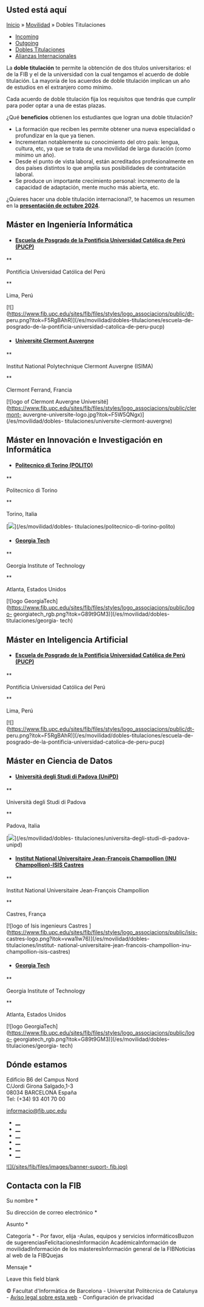 ## Usted está aquí

[Inicio](/es) » [Movilidad](/es/movilidad) » Dobles Titulaciones

  * [Incoming](/es/movilidad/incoming)
  * [Outgoing](/es/movilidad/outgoing)
  * [Dobles Titulaciones](/es/movilidad/dobles-titulaciones)
  * [Alianzas Internacionales](/es/movilidad/alianzas-internacionales)

La **doble titulación** te permite la obtención de dos títulos universitarios:
el de la FIB y el de la universidad con la cual tengamos el acuerdo de doble
titulación. La mayoría de los acuerdos de doble titulación implican un año de
estudios en el extranjero como mínimo.

Cada acuerdo de doble titulación fija los requisitos que tendrás que cumplir
para poder optar a una de estas plazas.

¿Qué **beneficios** obtienen los estudiantes que logran una doble titulación?

  * La formación que reciben les permite obtener una nueva especialidad o profundizar en la que ya tienen.
  * Incrementan notablemente su conocimiento del otro país: lengua, cultura, etc, ya que se trata de una movilidad de larga duración (como mínimo un año).
  * Desde el punto de vista laboral, están acreditados profesionalmente en dos países distintos lo que amplía sus posibilidades de contratación laboral.
  * Se produce un importante crecimiento personal: incremento de la capacidad de adaptación, mente mucho más abierta, etc.

¿Quieres hacer una doble titulación internacional?, te hacemos un resumen en
la [**presentación de octubre
2024**](/sites/fib/files/documents/mobilitat/presentacio-dti-fib-2024.pdf).



## Máster en Ingeniería Informática

  * #### [Escuela de Posgrado de la Pontificia Universidad Católica de Perú (PUCP)](/es/movilidad/dobles-titulaciones/escuela-de-posgrado-de-la-pontificia-universidad-catolica-de-peru-pucp)

**

Pontificia Universidad Católica del Perú

**

Lima, Perú

[![](https://www.fib.upc.edu/sites/fib/files/styles/logo_associacions/public/dt-
peru.png?itok=F5RgBAhR)](/es/movilidad/dobles-titulaciones/escuela-de-
posgrado-de-la-pontificia-universidad-catolica-de-peru-pucp)

  * #### [Université Clermont Auvergne](/es/movilidad/dobles-titulaciones/universite-clermont-auvergne)

**

Institut National Polytechnique Clermont Auvergne (ISIMA)

**

Clermont Ferrand, Francia

[![logo of Clermont Auvergne
Université](https://www.fib.upc.edu/sites/fib/files/styles/logo_associacions/public/clermont-
auvergne-universite-logo.jpg?itok=F5W5QNgx)](/es/movilidad/dobles-
titulaciones/universite-clermont-auvergne)

## Máster en Innovación e Investigación en Informática

  * #### [Politecnico di Torino (POLITO)](/es/movilidad/dobles-titulaciones/politecnico-di-torino-polito)

**

Politecnico di Torino

**

Torino, Italia

[![](https://www.fib.upc.edu/sites/fib/files/styles/logo_associacions/public/polito_0.png?itok=8MTnpgzm)](/es/movilidad/dobles-
titulaciones/politecnico-di-torino-polito)

  * #### [Georgia Tech](/es/movilidad/dobles-titulaciones/georgia-tech)

**

Georgia Institute of Technology

**

Atlanta, Estados Unidos

[![logo
GeorgiaTech](https://www.fib.upc.edu/sites/fib/files/styles/logo_associacions/public/logo-
georgiatech_rgb.png?itok=G89t9GM3)](/es/movilidad/dobles-titulaciones/georgia-
tech)

## Máster en Inteligencia Artificial

  * #### [Escuela de Posgrado de la Pontificia Universidad Católica de Perú (PUCP)](/es/movilidad/dobles-titulaciones/escuela-de-posgrado-de-la-pontificia-universidad-catolica-de-peru-pucp)

**

Pontificia Universidad Católica del Perú

**

Lima, Perú

[![](https://www.fib.upc.edu/sites/fib/files/styles/logo_associacions/public/dt-
peru.png?itok=F5RgBAhR)](/es/movilidad/dobles-titulaciones/escuela-de-
posgrado-de-la-pontificia-universidad-catolica-de-peru-pucp)

## Máster en Ciencia de Datos

  * #### [Università degli Studi di Padova (UniPD)](/es/movilidad/dobles-titulaciones/universita-degli-studi-di-padova-unipd)

**

Università degli Studi di Padova

**

Padova, Italia

[![](https://www.fib.upc.edu/sites/fib/files/styles/logo_associacions/public/logo_universidad_padova.jpg?itok=CNeECXhq)](/es/movilidad/dobles-
titulaciones/universita-degli-studi-di-padova-unipd)

  * #### [Institut National Universitaire Jean-François Champollion (INU Champollion)-ISIS Castres](/es/movilidad/dobles-titulaciones/institut-national-universitaire-jean-francois-champollion-inu-champollion-isis-castres)

**

Institut National Universitaire Jean-François Champollion

**

Castres, França

[![logo of Isis ingenieurs Castres
](https://www.fib.upc.edu/sites/fib/files/styles/logo_associacions/public/isis-
castres-logo.png?itok=vwa1lw76)](/es/movilidad/dobles-titulaciones/institut-
national-universitaire-jean-francois-champollion-inu-champollion-isis-castres)

  * #### [Georgia Tech](/es/movilidad/dobles-titulaciones/georgia-tech)

**

Georgia Institute of Technology

**

Atlanta, Estados Unidos

[![logo
GeorgiaTech](https://www.fib.upc.edu/sites/fib/files/styles/logo_associacions/public/logo-
georgiatech_rgb.png?itok=G89t9GM3)](/es/movilidad/dobles-titulaciones/georgia-
tech)

## Dónde estamos

Edificio B6 del Campus Nord  
C/Jordi Girona Salgado,1-3  
08034 BARCELONA España  
Tel: (+34) 93 401 70 00

[informacio@fib.upc.edu](mailto:informacio@fib.upc.edu)

  * [__](/es/noticies/rss.rss)
  * [__](https://www.facebook.com/fib.upc)
  * [__](https://twitter.com/fib_upc)
  * [__](https://www.flickr.com/photos/fib-upc/albums)
  * [__](https://www.youtube.com/user/mediafib)
  * [__](https://www.instagram.com/fib.upc/)

[![](/sites/fib/files/images/banner-suport-
fib.jpg)](http://suport.fib.upc.edu)

## Contacta con la FIB

Su nombre *

Su dirección de correo electrónico *

Asunto *

Categoría * \- Por favor, elija -Aulas, equipos y servicios informáticosBuzon
de sugerenciasFelicitacionesInformación AcadémicaInformación de
movilidadInformación de los másteresInformación general de la FIBNoticias al
web de la FIBQuejas

Mensaje *

Leave this field blank

© Facultat d'Informàtica de Barcelona - Universitat Politècnica de Catalunya -
[Avíso legal sobre esta web](/es/aviso-legal-sobre-esta-web) \- Configuración
de privacidad

